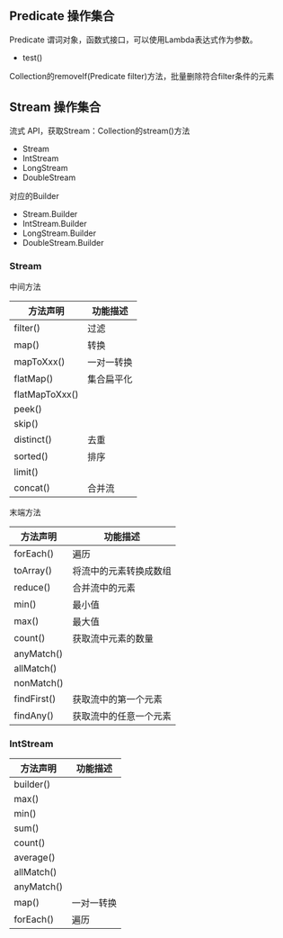 ## Predicate 操作集合

Predicate 谓词对象，函数式接口，可以使用Lambda表达式作为参数。

- test()

Collection的removeIf(Predicate filter)方法，批量删除符合filter条件的元素

## Stream 操作集合

流式	API，获取Stream：Collection的stream()方法

- Stream
- IntStream
- LongStream
- DoubleStream

对应的Builder

- Stream.Builder
- IntStream.Builder
- LongStream.Builder
- DoubleStream.Builder

### Stream

中间方法

| 方法声明           | 功能描述  |
| -------------- | ----- |
| filter()       | 过滤    |
| map()          | 转换    |
| mapToXxx()     | 一对一转换 |
| flatMap()      | 集合扁平化 |
| flatMapToXxx() |       |
| peek()         |       |
| skip()         |       |
| distinct()     | 去重    |
| sorted()       | 排序    |
| limit()        |       |
| concat()       | 合并流   |

末端方法

| 方法声明        | 功能描述        |
| ----------- | ----------- |
| forEach()   | 遍历          |
| toArray()   | 将流中的元素转换成数组 |
| reduce()    | 合并流中的元素     |
| min()       | 最小值         |
| max()       | 最大值         |
| count()     | 获取流中元素的数量   |
| anyMatch()  |             |
| allMatch()  |             |
| nonMatch()  |             |
| findFirst() | 获取流中的第一个元素  |
| findAny()   | 获取流中的任意一个元素 |

### IntStream

| 方法声明       | 功能描述  |
| ---------- | ----- |
| builder()  |       |
| max()      |       |
| min()      |       |
| sum()      |       |
| count()    |       |
| average()  |       |
| allMatch() |       |
| anyMatch() |       |
| map()      | 一对一转换 |
| forEach()  | 遍历    |

